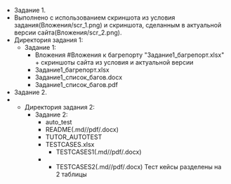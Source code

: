 - Задание 1.
- Выполнено с использованием скриншота из условия задания(Вложения/scr_1.png) и скриншота, сделанным в актуальной версии сайта(Вложения/scr_2.png).
- Директория задания 1:
	- Задание 1:
		- Вложения #Вложения к багрепорту "Задание1_багрепорт.xlsx" + скриншоты сайта из условия и актуальной версии
		- Задание1_багрепорт.xlsx
		- Задание1_список_багов.docx
		- Задание1_список_багов.pdf
- Задание 2.
- - Директория задания 2:
	- Задание 2:
		- auto_test
		- README(.md//pdf/.docx)
		- TUTOR_AUTOTEST  
		- TESTCASES.xlsx
    		- TESTCASES1(.md//pdf/.docx)
      - - TESTCASES2(.md//pdf/.docx)
  Тест кейсы разделены на 2 таблицы
